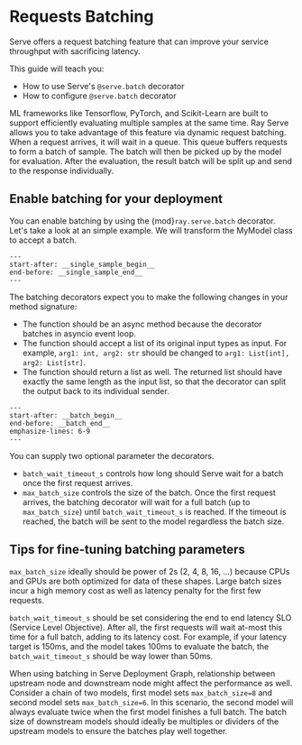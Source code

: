 # Requests Batching

Serve offers a request batching feature that can improve your service throughput with sacrificing latency.

This guide will teach you:
- How to use Serve's `@serve.batch` decorator
- How to configure `@serve.batch` decorator

ML frameworks like Tensorflow, PyTorch, and Scikit-Learn are built to support efficiently evaluating multiple samples at the same time.
Ray Serve allows you to take advantage of this feature via dynamic request batching.
When a request arrives, it will wait in a queue. This queue buffers requests to form a batch of sample. The batch will then be picked up by the model for evaluation. After the evaluation, the result batch will be split up and send to the response individually.

## Enable batching for your deployment
You can enable batching by using the {mod}`ray.serve.batch` decorator. Let's take a look at an simple example. We will transform the MyModel class to accept a batch.
```{literalinclude} doc_code/batching_guide.py
---
start-after: __single_sample_begin__
end-before: __single_sample_end__
---
```

The batching decorators expect you to make the following changes in your method signature:
- The function should be an async method because the decorator batches in asyncio event loop.
- The function should accept a list of its original input types as input. For example, `arg1: int, arg2: str` should be changed to `arg1: List[int], arg2: List[str]`.
- The function should return a list as well. The returned list should have exactly the same length as the input list, so that the decorator can split the output back to its individual sender.

```{literalinclude} doc_code/batching_guide.py
---
start-after: __batch_begin__
end-before: __batch_end__
emphasize-lines: 6-9
---
```

You can supply two optional parameter the decorators.
- `batch_wait_timeout_s` controls how long should Serve wait for a batch once the first request arrives.
- `max_batch_size` controls the size of the batch.
Once the first request arrives, the batching decorator will wait for a full batch (up to `max_batch_size`) until `batch_wait_timeout_s` is reached. If the timeout is reached, the batch will be sent to the model regardless the batch size.

## Tips for fine-tuning batching parameters

`max_batch_size` ideally should be power of 2s (2, 4, 8, 16, ...) because CPUs and GPUs are both optimized for data of these shapes. Large batch sizes incur a high memory cost as well as latency penalty for the first few requests.

`batch_wait_timeout_s` should be set considering the end to end latency SLO (Service Level Objective). After all, the first requests will wait at-most this time for a full batch, adding to its latency cost. For example, if your latency target is 150ms, and the model takes 100ms to evaluate the batch, the `batch_wait_timeout_s` should be way lower than 50ms.

When using batching in Serve Deployment Graph, relationship between upstream node and downstream node might affect the performance as well. Consider a chain of two models, first model sets `max_batch_size=8` and second model sets `max_batch_size=6`. In this scenario, the second model will always evaluate twice when the first model finishes a full batch. The batch size of downstream models should ideally be multiples or dividers of the upstream models to ensure the batches play well together.